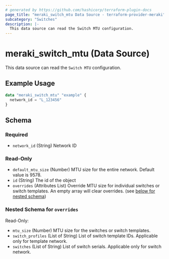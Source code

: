```yaml
---
# generated by https://github.com/hashicorp/terraform-plugin-docs
page_title: "meraki_switch_mtu Data Source - terraform-provider-meraki"
subcategory: "Switches"
description: |-
  This data source can read the Switch MTU configuration.
---
```


# meraki_switch_mtu (Data Source)

This data source can read the `Switch MTU` configuration.

## Example Usage

```terraform
data "meraki_switch_mtu" "example" {
  network_id = "L_123456"
}
```

<!-- schema generated by tfplugindocs -->
## Schema

### Required

- `network_id` (String) Network ID

### Read-Only

- `default_mtu_size` (Number) MTU size for the entire network. Default value is 9578.
- `id` (String) The id of the object
- `overrides` (Attributes List) Override MTU size for individual switches or switch templates. An empty array will clear overrides. (see [below for nested schema](#nestedatt--overrides))

<a id="nestedatt--overrides"></a>
### Nested Schema for `overrides`

Read-Only:

- `mtu_size` (Number) MTU size for the switches or switch templates.
- `switch_profiles` (List of String) List of switch template IDs. Applicable only for template network.
- `switches` (List of String) List of switch serials. Applicable only for switch network.
